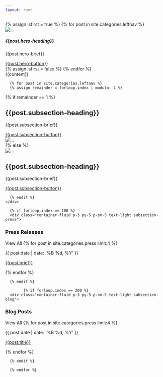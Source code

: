 ```yaml
---
layout: root
---
```

<div class="container-fluid bg-light g-0">
<div class="container-fluid g-0">
<div id="carouselExampleSlidesOnly" class="carousel slide" data-bs-ride="carousel" data-bs-interval="5000" >
  <div class="carousel-inner">
      {% assign isfirst = true %}
      {% for post in site.categories.leftnav %}
        <div class="carousel-item {% if isfirst == true %}active{% endif %}">
      <img src="{{post.hero-image}}" class="d-block w-100" alt="...">
      <div class="carousel-caption">
        <h5>{{post.hero-heading}}</h5>
        <p>{{post.hero-brief}}</p>
        <a class="btn btn-outline-light" href="{{post.url}}" role="button">{{post.hero-button}}</a>
      </div>
    </div>
      {% assign isfirst = false %}
      {% endfor %}
    
  </div>
</div>
</div>

<div class="container-fluid pt-5">
  <div class="container py-5">
    {{content}}
  </div>
</div>

      {% for post in site.categories.leftnav %}
      {% assign remainder = forloop.index | modulo: 2 %}
  <div class="container py-5 text-light subsection g-5">
    <div class="row" style="background-color:{{post.subsection-color}}">
      {% if remainder == 1 %}
      <div class="col-md-6 p-5 my-5">
        <div class="p-5">
          <h2>{{post.subsection-heading}}</h2>
          <p>{{post.subsection-brief}}</p>
          <a class="btn btn-outline-light" href="{{post.url}}" role="button">{{post.subsection-button}}</a>
        </div>
      </div>
      <div class="col-md-6 bg-primary text-light g-0 d-none d-sm-none d-md-block">
        <img src="{{post.subsection-image}}" class="d-block w-100" alt="...">
      </div>
      {% else %}
      <div class="col-md-6 bg-primary text-light g-0 d-none d-sm-none d-md-block">
        <img src="{{post.subsection-image}}" class="d-block w-100" alt="...">
      </div>
      <div class="col-md-6 p-5 my-5">
        <div class="p-5">
          <h2>{{post.subsection-heading}}</h2>
          <p>{{post.subsection-brief}}</p>
          <a class="btn btn-outline-light" href="{{post.url}}" role="button">{{post.subsection-button}}</a>
        </div>
      </div>
      
      {% endif %}
    </div>
  </div>
    
      {% if forloop.index == 100 %}
      <div class="container-fluid p-3 py-5 p-sm-5 text-light subsection-press">
  <div class="row">
    <h3 class="col-9 col-md-10 fs-3 fw-lighter">Press Releases</h3>
    <a class="mb-4 col-3 col-md-2 btn btn-outline-light" role="button">View All</a>
    {% for post in site.categories.press limit:4 %}
    <div class="py-3 col-lg-3 col-md-6 col-sm-6">
      <p class="fs-6 fw-lighter">{{ post.date | date: '%B %d, %Y' }}</p>
      <p><a href="{{post.url}}" class="text-decoration-none text-light">{{post.brief}}</a></p>
    </div>
    {% endfor %}
  </div>
</div>

      {% endif %}

            {% if forloop.index == 200 %}
      <div class="container-fluid p-3 py-5 p-sm-5 text-light subsection-blog">
  <div class="row">
    <h3 class="col-9 col-md-10 fs-3 fw-lighter">Blog Posts</h3>
    <a class="mb-4 col-3 col-md-2 btn btn-outline-light" role="button">View All</a>
    {% for post in site.categories.press limit:4 %}
    <div class="py-3 col-lg-3 col-md-6 col-sm-6">
      <p class="fs-6 fw-lighter">{{ post.date | date: '%B %d, %Y' }}</p>
      <p><a href="{{post.url}}" class="text-decoration-none text-light">{{post.title}}</a></p>
    </div>
    {% endfor %}
  </div>
</div>

      {% endif %}

      {% endfor %}



</div>